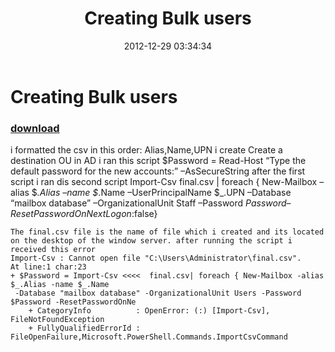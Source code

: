 ﻿---
pid:            3848
poster:         WILLIAMS
title:          Creating Bulk users
date:           2012-12-29 03:34:34
format:         posh
parent:         0
parent:         0

---

# Creating Bulk users

### [download](3848.ps1)

i formatted the csv in this order: Alias,Name,UPN
i create Create a destination OU in AD
i ran this script
$Password = Read-Host “Type the default password for the new accounts:” –AsSecureString
after the first script i ran dis second script
Import-Csv final.csv | foreach { New-Mailbox –alias $_.Alias –name $_.Name –UserPrincipalName $_.UPN –Database “mailbox database” –OrganizationalUnit Staff –Password $Password –ResetPasswordOnNextLogon:$false}



```posh
The final.csv file is the name of file which i created and its located on the desktop of the window server. after running the script i received this error
Import-Csv : Cannot open file "C:\Users\Administrator\final.csv".
At line:1 char:23
+ $Password = Import-Csv <<<<  final.csv| foreach { New-Mailbox -alias $_.Alias -name $_.Name
 -Database "mailbox database" -OrganizationalUnit Users -Password $Password -ResetPasswordOnNe
    + CategoryInfo          : OpenError: (:) [Import-Csv], FileNotFoundException
    + FullyQualifiedErrorId : FileOpenFailure,Microsoft.PowerShell.Commands.ImportCsvCommand
```
